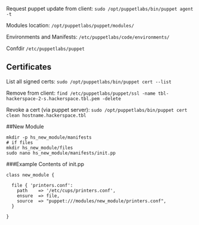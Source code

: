 
Request puppet update from client:
`sudo /opt/puppetlabs/bin/puppet agent -t`

Modules location:
`/opt/puppetlabs/puppet/modules/`

Environments and Manifests:
`/etc/puppetlabs/code/environments/`

Confdir
`/etc/puppetlabs/puppet`

## Certificates
List all signed certs:
`sudo /opt/puppetlabs/bin/puppet cert --list`

Remove from client:
`find /etc/puppetlabs/puppet/ssl -name tbl-hackerspace-2-s.hackerspace.tbl.pem -delete`

Revoke a cert (via puppet server):
`sudo /opt/puppetlabs/bin/puppet cert clean hostname.hackerspace.tbl`


##New Module
```
mkdir -p hs_new_module/manifests
# if files 
mkdir hs_new_module/files
sudo nano hs_new_module/manifests/init.pp
```
###Example Contents of init.pp
```
class new_module {

  file { 'printers.conf':
    path    => '/etc/cups/printers.conf',
    ensure  => file,
    source  => "puppet:///modules/new_module/printers.conf",
  }

}

```


